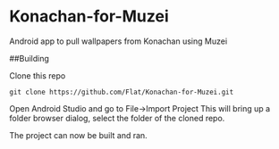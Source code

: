 Konachan-for-Muzei
==================

Android app to pull wallpapers from Konachan using Muzei




##Building

Clone this repo

`git clone https://github.com/Flat/Konachan-for-Muzei.git`

Open Android Studio and go to File->Import Project
This will bring up a folder browser dialog, select the folder of the cloned repo.

The project can now be built and ran.
